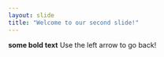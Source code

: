 ```yaml
---
layout: slide
title: "Welcome to our second slide!"
---
```

**some bold text**
Use the left arrow to go back!
